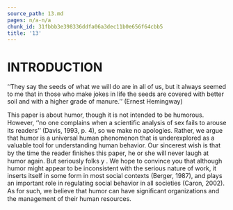 ```yaml
---
source_path: 13.md
pages: n/a-n/a
chunk_id: 31fbbb3e398336ddfa06a3dec11b0e656f64cbb5
title: '13'
---
```

# INTRODUCTION

‘‘They say the seeds of what we will do are in all of us, but it always seemed to me that in those who make jokes in life the seeds are covered with better soil and with a higher grade of manure.’’ (Ernest Hemingway)

This paper is about humor, though it is not intended to be humorous. However, ‘‘no one complains when a scientiﬁc analysis of sex fails to arouse its readers’’ (Davis, 1993, p. 4), so we make no apologies. Rather, we argue that humor is a universal human phenomenon that is underexplored as a valuable tool for understanding human behavior. Our sincerest wish is that by the time the reader ﬁnishes this paper, he or she will never laugh at humor again. But seriously folks y . We hope to convince you that although humor might appear to be inconsistent with the serious nature of work, it inserts itself in some form in most social contexts (Berger, 1987), and plays an important role in regulating social behavior in all societies (Caron, 2002). As for such, we believe that humor can have signiﬁcant organizations and the management of their human resources.
